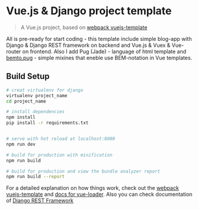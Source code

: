 # Vue.js & Django project template
> A Vue.js project, based on [webpack vuejs-template](https://github.com/vuejs-templates/webpack)

All is pre-ready for start coding - this template include simple blog-app with Django & Django REST framework on backend
and Vue.js & Vuex & Vue-router on frontend. Also I add Pug (Jade) - language of html template and
 [bemto.pug](https://github.com/kizu/bemto) - simple mixines that eneble use BEM-notation in Vue templates.
## Build Setup

``` bash
# creat virtualenv for django
virtualenv project_name
cd project_name

# install dependencies
npm install
pip install -r requirements.txt


# serve with hot reload at localhost:8080
npm run dev

# build for production with minification
npm run build

# build for production and view the bundle analyzer report
npm run build --report
```

For a detailed explanation on how things work, check out the [webpack vuejs-template](http://vuejs-templates.github.io/webpack/) and [docs for vue-loader](http://vuejs.github.io/vue-loader).
Also you can check documentation of [Django REST Framework](https://www.django-rest-framework.org/#quickstart)
